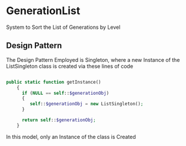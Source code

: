 # GenerationList
System to Sort the List of Generations by Level

## Design Pattern
The Design Pattern Employed is Singleton, where a new Instance of the ListSingleton class is created via these lines of code

```php

public static function getInstance()
    {
      if (NULL == self::$generationObj) 
      {
         self::$generationObj = new ListSingleton();
      }

      return self::$generationObj;
    }

```

In this model, only an Instance of the class is Created
